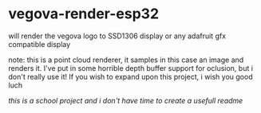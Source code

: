 # vegova-render-esp32
will render the vegova logo to SSD1306 display or any adafruit gfx compatible display

note: this is a point cloud renderer, it samples in this case an image and renders it.
I've put in some horrible depth buffer support for oclusion, but i don't really use it!
If you wish to expand upon this project, i wish you good luch

*this is a school project and i don't have time to create a usefull readme*
